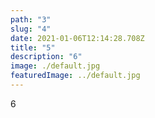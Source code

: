 ```yaml
---
path: "3"
slug: "4"
date: 2021-01-06T12:14:28.708Z
title: "5"
description: "6"
image: ./default.jpg
featuredImage: ../default.jpg
---
```

6
